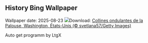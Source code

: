 ## History Bing Wallpaper
Wallpaper date: 2025-08-23
![](https://www.bing.com/th?id=OHR.PalouseWA_FR-CA7470157507_UHD.jpg&w=1000)Download: [Collines ondulantes de la Palouse, Washington, États-Unis (© svetlana57/Getty Images)](https://www.bing.com/th?id=OHR.PalouseWA_FR-CA7470157507_UHD.jpg)

Auto get programm by LtgX
